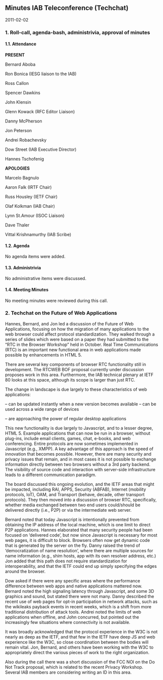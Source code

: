 
Minutes
IAB Teleconference (Techchat)
-------------------------------------


2011-02-02


### 1. Roll-call, agenda-bash, administrivia, approval of minutes


#### 1.1. Attendance


**PRESENT**  

Bernard Aboba  

Ron Bonica (IESG liaison to the IAB)  

Ross Callon  

Spencer Dawkins  

John Klensin  

Glenn Kowack (RFC Editor Liaison)  

Danny McPherson  

Jon Peterson  

Andrei Robachevsky  

Dow Street (IAB Executive Director)  

Hannes Tschofenig  

**APOLOGIES**  

Marcelo Bagnulo  

Aaron Falk (IRTF Chair)  

Russ Housley (IETF Chair)  

Olaf Kolkman (IAB Chair)  

Lynn St.Amour (ISOC Liaison)  

Dave Thaler  

Vittal Krishnamurthy (IAB Scribe)


#### 1.2. Agenda


No agenda items were added.


#### 1.3. Administrivia


No administrative items were discussed.


#### 1.4. Meeting Minutes


No meeting minutes were reviewed during this call.


### 2. Techchat on the Future of Web Applications


Hannes, Bernard, and Jon led a discussion of the Future of Web Applications, focusing on how the migration of many applications to the web browser could affect protocol standardization. They walked through a series of slides which were based on a paper they had submitted to the “RTC in the Browser Workshop” held in October. Real Time Communications (RTC) is an important new functional area in web applications made possible by enhancements in HTML 5.


There are several key components of browser RTC functionality still in development. The RTCWEB BOF proposal currently under discussion proposes work in this area. Furthermore, the IAB technical plenary at IETF 80 looks at this space, although its scope is larger than just RTC.


The change in landscape is due largely to these characteristics of web applications:


– can be updated instantly when a new version becomes available – can be used across a wide range of devices  

– are approaching the power of regular desktop applications


This new functionality is due largely to Javascript, and to a lesser degree, HTML 5. Example applications that can now be run in a browser, without plug-ins, include email clients, games, chat, e-books, and web conferencing. Entire protocols are now sometimes implemented in Javascript (e.g., XMPP). A key advantage of this approach is the speed of innovation that becomes possible. However, there are many security and privacy issues that remain, and in most cases it is not possible to exchange information directly between two browsers without a 3rd party backend. The visibility of source code and interaction with server-side infrastructure leads to a different communication paradigm.


The board discussed this ongoing evolution, and the IETF areas that might be impacted, including RAI, APPS, Security (ABFAB), Internet (mobility protocols, IoT), OAM, and Transport (behave, decade, other transport protocols). They then moved into a discussion of browser RTC, specifically, whether media exchanged between two end users could/should be delivered directly (i.e., P2P) or via the intermediate web server.


Bernard noted that today Javascript is intentionally prevented from obtaining the IP address of the local machine, which is one limit to direct P2P applications. Hannes elaborated that many security people had been focused on ‘delivered code’, but now since Javascript is necessary for most web pages, it is difficult to block. Browsers often now get dynamic code that is generated by the server on the fly. Danny raised the trend of ‘democratization of name resolution’, where there are multiple sources for name information (e.g., shim hosts, app with its own resolver address, etc.) Jon added that this path does not require standardization for interoperability, and that the IETF could end up simply specifying the edges around the browser.


Dow asked if there were any specific areas where the performance difference between web apps and native applications mattered now. Bernard noted the high signaling latency through Javascript, and some 3D graphics and sound, but stated there were not many. Danny described the recent use of web pages for opt-in participation in network attacks, such as the wikileaks payback events in recent weeks, which is a shift from more traditional distribution of attack tools. Andrei noted the limits of web applications when offline, and John concurred, but pointed out the increasingly few situations where connectivity is not available.


It was broadly acknowledged that the protocol experience in the W3C is not nearly as deep as the IETF, and that few in the IETF have deep JS and web experience like the W3C, so close coordination between the bodies will remain vital. Jon, Bernard, and others have been working with the W3C to appropriately direct the various pieces of work to the right organization.


Also during the call there was a short discussion of the FCC NOI on the Do Not Track proposal, which is related to the recent Privacy Workshop. Several IAB members are considering writing an ID in this area.


